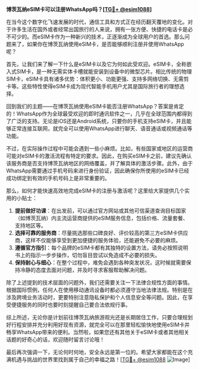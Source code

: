 **博茨瓦纳eSIM卡可以注册WhatsApp吗？[[TG💪+ @esim1088](https://t.me/s/esim1088)]**

在当今这个数字化飞速发展的时代，通信工具和方式正在经历翻天覆地的变化。对于许多生活在国外或者经常出国旅行的人来说，拥有一张方便、快捷的电话卡是必不可少的。而eSIM卡作为一种新兴的技术，正逐渐成为全球用户的首选。那么问题来了，如果你在博茨瓦纳使用eSIM卡，是否能够顺利注册并使用WhatsApp呢？

首先，让我们来了解一下什么是eSIM卡以及它为何如此受欢迎。eSIM卡，全称嵌入式SIM卡，是一种无需实体卡槽就能安装到设备中的微型芯片。相比传统的物理SIM卡，eSIM卡具有诸多优势：体积更小、功能更强、支持多网络切换、无需剪卡等。这些特性使得eSIM卡成为现代智能手机用户尤其是国际旅行者的理想选择。

回到我们的主题——在博茨瓦纳使用eSIM卡能否注册WhatsApp？答案是肯定的！WhatsApp作为全球最受欢迎的即时通讯软件之一，几乎在全球范围内都得到了广泛的支持。无论是iOS还是Android系统，只要你的手机支持eSIM卡，并且能够正常连接互联网，就完全可以使用WhatsApp进行聊天、语音通话或视频通话等功能。

不过，在实际操作过程中可能会遇到一些小麻烦。比如，有些国家或地区的运营商可能对eSIM卡的激活流程有特定的要求。因此，在购买eSIM卡之前，建议先确认该服务商是否支持博茨瓦纳地区的网络覆盖，并了解具体的激活步骤。此外，由于WhatsApp需要通过手机号码来进行身份验证，因此确保你所使用的eSIM卡已经成功绑定到有效的手机号码上是非常重要的。

那么，如何才能快速高效地完成eSIM卡的注册与激活呢？这里给大家提供几个实用的小贴士：

1. **提前做好功课**：在出发前，可以通过官方网站或其他可信渠道查询目标国家（如博茨瓦纳）内主流运营商提供的eSIM服务信息，包括价格、流量套餐、支持地区等。
2. **选择可靠的服务商**：尽量挑选那些口碑良好、评价较高的第三方eSIM卡供应商，这样不仅能够享受到更加便捷的服务体验，还能避免不必要的麻烦。
3. **遵循官方指引**：每个品牌的eSIM卡都有其独特的设置方法，请务必按照说明书上的指示一步步操作，切勿盲目尝试以免造成不必要的损失。
4. **保持耐心与细心**：在整个过程中，难免会遇到各种突发状况，这时候就需要保持冷静的态度去面对问题，并及时寻求客服帮助解决问题。

除了上述提到的技术层面的问题外，我们还需要关注一下法律合规性方面的事情。根据国际惯例，任何人在使用移动通讯设备时都必须遵守当地法律法规。特别是在涉及跨境业务活动时，更要特别注意隐私保护和个人信息安全等问题。因此，在享受便捷服务的同时也要时刻提醒自己要合法依规行事。

综上所述，无论你是计划前往博茨瓦纳旅游观光还是长期居住工作，只要合理规划好行程安排并充分利用好现有资源，就完全可以在那里轻松愉快地使用eSIM卡并畅享WhatsApp带来的便利。当然啦，如果您还有其他关于eSIM卡或者其他相关话题的好奇心的话，欢迎随时留言讨论哦！

最后再次强调一下，无论何时何地，安全永远是第一位的。希望大家都能在这个充满机遇与挑战的世界里找到属于自己的幸福之路！[[TG💪+ @esim1088](https://t.me/s/esim1088) ![Image](https://i.postimg.cc/4NQfJmqS/Snipaste-2025-05-13-00-14-12.png)]
